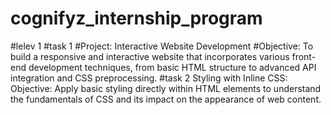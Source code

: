 # cognifyz_internship_program
#lelev 1
#task 1
#Project:
Interactive Website Development
#Objective:
To build a responsive and interactive website that
incorporates various front-end development
techniques, from basic HTML structure to advanced API
integration and CSS preprocessing.
#task 2
Styling with Inline CSS:
Objective:
Apply basic styling directly within
HTML elements to understand the
fundamentals of CSS and its impact on the
appearance of web content.
